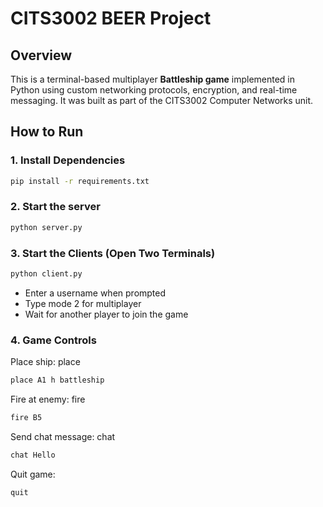 # CITS3002 BEER Project

## Overview
This is a terminal-based multiplayer **Battleship game** implemented in Python using custom networking protocols, encryption, and real-time messaging. It was built as part of the CITS3002 Computer Networks unit.

## How to Run

### 1. Install Dependencies
```bash
pip install -r requirements.txt
```

### 2. Start the server
```bash
python server.py
```
### 3. Start the Clients (Open Two Terminals)
```bash
python client.py
```
- Enter a username when prompted
- Type mode 2 for multiplayer
- Wait for another player to join the game

### 4. Game Controls
Place ship: place <coordinate> <h for horizontal and v for vertical> <name of the ship>
```bash
place A1 h battleship
```
Fire at enemy: fire <coordinate>
```bash
fire B5
```
Send chat message: chat <message>
```bash
chat Hello
```
Quit game:
```bash
quit
```